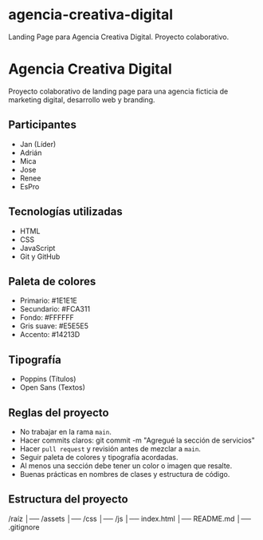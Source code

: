 # agencia-creativa-digital
Landing Page para Agencia Creativa Digital. Proyecto colaborativo.


# Agencia Creativa Digital

Proyecto colaborativo de landing page para una agencia ficticia de marketing digital, desarrollo web y branding.

## Participantes
- Jan (Líder)
- Adrián
- Mica
- Jose
- Renee
- EsPro

## Tecnologías utilizadas
- HTML
- CSS
- JavaScript
- Git y GitHub

## Paleta de colores
- Primario: #1E1E1E
- Secundario: #FCA311
- Fondo: #FFFFFF
- Gris suave: #E5E5E5
- Accento: #14213D

## Tipografía
- Poppins (Títulos)
- Open Sans (Textos)

## Reglas del proyecto
- No trabajar en la rama `main`.
- Hacer commits claros: git commit -m "Agregué la sección de servicios"
- Hacer `pull request` y revisión antes de mezclar a `main`.
- Seguir paleta de colores y tipografía acordadas.
- Al menos una sección debe tener un color o imagen que resalte.
- Buenas prácticas en nombres de clases y estructura de código.

## Estructura del proyecto
/raíz
│── /assets
│── /css
│── /js
│── index.html
│── README.md
│── .gitignore

